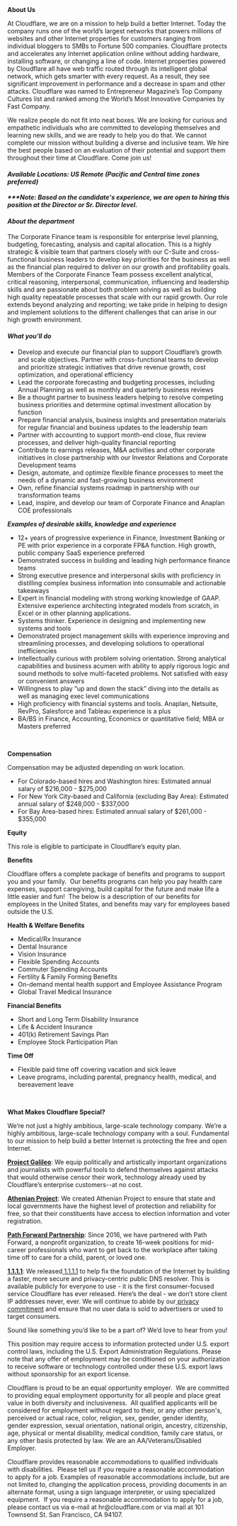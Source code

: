 <div class="content-intro">
	<div><strong>About Us</strong></div>
	<div>
		<p>At Cloudflare, we are on a mission to help build a better Internet. Today the company runs one of the world’s largest networks that powers millions of websites and other Internet properties for customers ranging from individual bloggers to SMBs to Fortune 500 companies. Cloudflare protects and accelerates any Internet application online without adding hardware, installing software, or changing a line of code. Internet properties powered by Cloudflare all have web traffic routed through its intelligent global network, which gets smarter with every request. As a result, they see significant improvement in performance and a decrease in spam and other attacks. Cloudflare was named to Entrepreneur Magazine’s Top Company Cultures list and ranked among the World’s Most Innovative Companies by Fast Company.&nbsp;</p>
		<p><span style="font-weight: 400;">We realize people do not fit into neat boxes. We are looking for curious and empathetic individuals who are committed to developing themselves and learning new skills, and we are ready to help you do that. We cannot complete our mission without building a diverse and inclusive team. We hire the best people based on an evaluation of their potential and support them throughout their time at Cloudflare. Come join us!&nbsp;</span></p>
	</div>
</div>
<h4><strong><em>Available Locations: US Remote (Pacific and Central time zones preferred)</em></strong></h4>
<p><strong><em>***Note: Based on the candidate's experience, we are open to hiring this position at the Director or Sr. Director level.</em></strong></p>
<h4><strong><em>About the department</em></strong></h4>
<p>The Corporate Finance team is responsible for enterprise level planning, budgeting, forecasting, analysis and capital allocation. This is a highly strategic &amp; visible team that partners closely with our C-Suite and cross-functional business leaders to develop key priorities for the business as well as the financial plan required to deliver on our growth and profitability goals. Members of the Corporate Finance Team possess excellent analytical, critical reasoning, interpersonal, communication, influencing and leadership skills and are passionate about both problem solving as well as building high quality repeatable processes that scale with our rapid growth. Our role extends beyond analyzing and reporting; we take pride in helping to design and implement solutions to the different challenges that can arise in our high growth environment.<em>&nbsp;</em></p>
<h4><strong><em>What you'll do</em></strong></h4>
<ul>
	<li>Develop and execute our financial plan to support Cloudflare’s growth and scale objectives. Partner with cross-functional teams to develop and prioritize strategic initiatives that drive revenue growth, cost optimization, and operational efficiency</li>
	<li>Lead the corporate forecasting and budgeting processes, including Annual Planning as well as monthly and quarterly business reviews</li>
	<li>Be a thought partner to business leaders helping to resolve competing business priorities and determine optimal investment allocation by function</li>
	<li>Prepare financial analysis, business insights and presentation materials for regular financial and business updates to the leadership team</li>
	<li>Partner with accounting to support month-end close, flux review processes, and deliver high-quality financial reporting</li>
	<li>Contribute to earnings releases, M&amp;A activities and other corporate initiatives in close partnership with our Investor Relations and Corporate Development teams</li>
	<li>Design, automate, and optimize flexible finance processes to meet the needs of a dynamic and fast-growing business environment</li>
	<li>Own, refine financial systems roadmap in partnership with our transformation teams</li>
	<li>Lead, inspire, and develop our team of Corporate Finance and Anaplan COE professionals &nbsp;<em><br></em></li>
</ul>
<p><strong><em>Examples of desirable skills, knowledge and experience</em></strong></p>
<ul>
	<li>12+ years of progressive experience in Finance, Investment Banking or PE with prior experience in a corporate FP&amp;A function. High growth, public company SaaS experience preferred</li>
	<li>Demonstrated success in building and leading high performance finance teams</li>
	<li>Strong executive presence and interpersonal skills with proficiency in distilling complex business information into consumable and actionable takeaways</li>
	<li>Expert in financial modeling with strong working knowledge of GAAP. Extensive experience architecting integrated models from scratch, in Excel or in other planning applications.</li>
	<li>Systems thinker. Experience in designing and implementing new systems and tools</li>
	<li>Demonstrated project management skills with experience improving and streamlining processes, and developing solutions to operational inefficiencies</li>
	<li>Intellectually curious with problem solving orientation. Strong analytical capabilities and business acumen with ability to apply rigorous logic and sound methods to solve multi-faceted problems. Not satisfied with easy or convenient answers</li>
	<li>Willingness to play “up and down the stack” diving into the details as well as managing exec level communications</li>
	<li>High proficiency with financial systems and tools. Anaplan, Netsuite, RevPro, Salesforce and Tableau experience is a plus</li>
	<li>BA/BS in Finance, Accounting, Economics or quantitative field; MBA or Masters preferred<em> </em></li>
</ul>
<p>&nbsp;</p>
<p><strong>Compensation</strong></p>
<p>Compensation may be adjusted depending on work location.</p>
<ul>
	<li>For Colorado-based hires and Washington hires: Estimated annual salary of $216,000 - $275,000</li>
	<li>For New York City-based and California (excluding Bay Area): Estimated annual salary of $248,000 - $337,000</li>
	<li>For Bay Area-based hires: Estimated annual salary of $261,000 - $355,000</li>
</ul>
<p><strong>Equity</strong></p>
<p>This role is eligible to participate in Cloudflare’s equity plan.</p>
<p><strong>Benefits</strong></p>
<p>Cloudflare offers a complete package of benefits and programs to support you and your family.&nbsp; Our benefits programs can help you pay health care expenses, support caregiving, build capital for the future and make life a little easier and fun!&nbsp; The below is a description of our benefits for employees in the United States, and benefits may vary for employees based outside the U.S.</p>
<p><strong>Health &amp; Welfare Benefits</strong></p>
<ul>
	<li>Medical/Rx Insurance</li>
	<li>Dental Insurance</li>
	<li>Vision Insurance</li>
	<li>Flexible Spending Accounts</li>
	<li>Commuter Spending Accounts</li>
	<li>Fertility &amp; Family Forming Benefits</li>
	<li>On-demand mental health support and Employee Assistance Program</li>
	<li>Global Travel Medical Insurance</li>
</ul>
<p><strong>Financial Benefits</strong></p>
<ul>
	<li>Short and Long Term Disability Insurance</li>
	<li>Life &amp; Accident Insurance</li>
	<li>401(k) Retirement Savings Plan</li>
	<li>Employee Stock Participation Plan</li>
</ul>
<p><strong>Time Off</strong></p>
<ul>
	<li>Flexible paid time off covering vacation and sick leave</li>
	<li>Leave programs, including parental, pregnancy health, medical, and bereavement leave</li>
</ul>
<p>&nbsp;</p>
<div class="content-conclusion">
	<p><strong>What Makes Cloudflare Special?</strong></p>
	<p><span style="font-weight: 400;">We’re not just a highly ambitious, large-scale technology company. We’re a highly ambitious, large-scale technology company with a soul. Fundamental to our mission to help build a better Internet is protecting the free and open Internet.</span></p>
	<p><a href="https://blog.cloudflare.com/protecting-free-expression-online/"><strong>Project Galileo</strong></a><span style="font-weight: 400;">: We equip politically and artistically important organizations and journalists with powerful tools to defend themselves against attacks that would otherwise censor their work, technology already used by Cloudflare’s enterprise customers--at no cost.</span></p>
	<p><strong><a href="https://www.cloudflare.com/athenian/">Athenian Project</a></strong><span style="font-weight: 400;">: We created Athenian Project to ensure that state and local governments have the highest level of protection and reliability for free, so that their constituents have access to election information and voter registration.</span></p>
	<p><a href="https://blog.cloudflare.com/tag/path-forward/"><strong>Path Forward Partnership</strong></a><span style="font-weight: 400;">: Since 2016, we have partnered with Path Forward, a nonprofit organization, to create 16-week positions for mid-career professionals who want to get back to the workplace after taking time off to care for a child, parent, or loved one.</span></p>
	<p><a href="https://1.1.1.1/"><strong>1.1.1.1</strong></a><span style="font-weight: 400;">: We released</span><a href="https://1.1.1.1/"> <span style="font-weight: 400;">1.1.1.1</span></a><span style="font-weight: 400;"> to help fix the foundation of the Internet by building a faster, more secure and privacy-centric public DNS resolver. This is available publicly for everyone to use - it is the first consumer-focused service Cloudflare has ever released. Here’s the deal - we don’t store client IP addresses never, ever. We will continue to abide by our</span><a href="https://developers.cloudflare.com/1.1.1.1/privacy/public-dns-resolver"> privacy commitment</a><span style="font-weight: 400;"> and ensure that no user data is sold to advertisers or used to target consumers.</span></p>
	<p><span style="font-weight: 400;">Sound like something you’d like to be a part of? We’d love to hear from you!</span></p>
	<p><span style="font-weight: 400;">This position may require access to information protected under U.S. export control laws, including the U.S. Export Administration Regulations. Please note that any offer of employment may be conditioned on your authorization to receive software or technology controlled under these U.S. export laws without sponsorship for an export license.</span></p>
	<p><span style="font-weight: 400;">Cloudflare is proud to be an equal opportunity employer. &nbsp;We are committed to providing equal employment opportunity for all people and place great value in both diversity and inclusiveness. &nbsp;All qualified applicants will be considered for employment without regard to their, or any other person's, perceived or actual</span> <span style="font-weight: 400;">race, color, religion, sex, gender, gender identity, gender expression, sexual orientation, national origin, ancestry, citizenship, age, physical or mental disability, medical condition, family care status, or any other basis protected by law. </span><span style="font-weight: 400;">We are an AA/Veterans/Disabled Employer.</span></p>
	<p><span style="font-weight: 400;">Cloudflare provides reasonable accommodations to qualified individuals with disabilities. &nbsp;Please tell us if you require a reasonable accommodation to apply for a job. Examples of reasonable accommodations include, but are not limited to, changing the application process, providing documents in an alternate format, using a sign language interpreter, or using specialized equipment. &nbsp;If you require a reasonable accommodation to apply for a job, please contact us via e-mail at </span><span style="font-weight: 400;">hr@cloudflare.com</span><span style="font-weight: 400;"> or via mail at 101 Townsend St. San Francisco, CA 94107.</span></p>
</div>